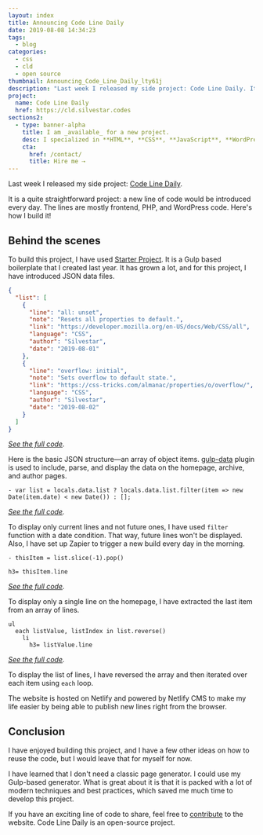 ```yaml
---
layout: index
title: Announcing Code Line Daily
date: 2019-08-08 14:34:23
tags:
  - blog
categories:
  - css
  - cld
  - open source
thumbnail: Announcing_Code_Line_Daily_lty61j
description: "Last week I released my side project: Code Line Daily. It is a quite straightforward project: a new line of code would be introduced every day. The lines are mostly frontend, PHP, and WordPress code. Here's how I build it!"
project:
  name: Code Line Daily
  href: https://cld.silvestar.codes
sections2:
  - type: banner-alpha
    title: I am _available_ for a new project.
    desc: I specialized in **HTML**, **CSS**, **JavaScript**, **WordPress**, **Shopify**, and **JAMstack** technologies.
    cta:
      href: /contact/
      title: Hire me ⇢
---
```


Last week I released my side project: [Code Line Daily].

It is a quite straightforward project: a new line of code would be introduced every day. The lines are mostly frontend, PHP, and WordPress code. Here's how I build it!

<!-- more -->

## Behind the scenes

To build this project, I have used [Starter Project]. It is a Gulp based boilerplate that I created last year. It has grown a lot, and for this project, I have introduced JSON data files.

``` json
{
  "list": [
    {
      "line": "all: unset",
      "note": "Resets all properties to default.",
      "link": "https://developer.mozilla.org/en-US/docs/Web/CSS/all",
      "language": "CSS",
      "author": "Silvestar",
      "date": "2019-08-01"
    },
    {
      "line": "overflow: initial",
      "note": "Sets overflow to default state.",
      "link": "https://css-tricks.com/almanac/properties/o/overflow/",
      "language": "CSS",
      "author": "Silvestar",
      "date": "2019-08-02"
    }
  ]
}
```

_[See the full code](https://github.com/maliMirkec/code-line-daily/blob/master/api/lines.json)._

Here is the basic JSON structure—an array of object items. [gulp-data] plugin is used to include, parse, and display the data on the homepage, archive, and author pages.

``` pug
- var list = locals.data.list ? locals.data.list.filter(item => new Date(item.date) < new Date()) : [];
```

_[See the full code](https://github.com/maliMirkec/code-line-daily/blob/master/src/html/mixins/variables.pug)._

To display only current lines and not future ones, I have used `filter` function with a date condition. That way, future lines won't be displayed. Also, I have set up Zapier to trigger a new build every day in the morning.

``` pug
- thisItem = list.slice(-1).pop()

h3= thisItem.line
```

_[See the full code](https://github.com/maliMirkec/code-line-daily/blob/master/src/html/index.pug)._

To display only a single line on the homepage, I have extracted the last item from an array of lines.

``` pug
ul
  each listValue, listIndex in list.reverse()
    li
      h3= listValue.line
```

_[See the full code](https://github.com/maliMirkec/code-line-daily/blob/master/src/html/archive.pug)._

To display the list of lines, I have reversed the array and then iterated over each item using `each` loop.

The website is hosted on Netlify and powered by Netlify CMS to make my life easier by being able to publish new lines right from the browser.

##  Conclusion

I have enjoyed building this project, and I have a few other ideas on how to reuse the code, but I would leave that for myself for now.

I have learned that I don't need a classic page generator. I could use my Gulp-based generator. What is great about it is that it is packed with a lot of modern techniques and best practices, which saved me much time to develop this project.

If you have an exciting line of code to share, feel free to [contribute] to the website. Code Line Daily is an open-source project.

[Code Line Daily]: https://cld.silvestar.codes
[contribute]: https://cld.silvestar.codes/about
[Starter Project]: https://starter.silvestar.codes
[gulp-data]: https://www.npmjs.com/package/gulp-data
